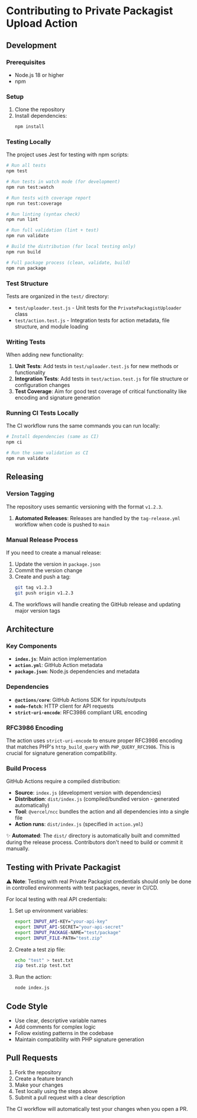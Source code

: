 # Contributing to Private Packagist Upload Action

## Development

### Prerequisites

- Node.js 18 or higher
- npm

### Setup

1. Clone the repository
2. Install dependencies:
   ```bash
   npm install
   ```

### Testing Locally

The project uses Jest for testing with npm scripts:

```bash
# Run all tests
npm test

# Run tests in watch mode (for development)
npm run test:watch

# Run tests with coverage report
npm run test:coverage

# Run linting (syntax check)
npm run lint

# Run full validation (lint + test)
npm run validate

# Build the distribution (for local testing only)
npm run build

# Full package process (clean, validate, build)
npm run package
```

### Test Structure

Tests are organized in the `test/` directory:

- `test/uploader.test.js` - Unit tests for the `PrivatePackagistUploader` class
- `test/action.test.js` - Integration tests for action metadata, file structure, and module loading

### Writing Tests

When adding new functionality:

1. **Unit Tests**: Add tests in `test/uploader.test.js` for new methods or functionality
2. **Integration Tests**: Add tests in `test/action.test.js` for file structure or configuration changes
3. **Test Coverage**: Aim for good test coverage of critical functionality like encoding and signature generation

### Running CI Tests Locally

The CI workflow runs the same commands you can run locally:

```bash
# Install dependencies (same as CI)
npm ci

# Run the same validation as CI
npm run validate
```

## Releasing

### Version Tagging

The repository uses semantic versioning with the format `v1.2.3`.

1. **Automated Releases**: Releases are handled by the `tag-release.yml` workflow when code is pushed to `main`

### Manual Release Process

If you need to create a manual release:

1. Update the version in `package.json`
2. Commit the version change
3. Create and push a tag:
   ```bash
   git tag v1.2.3
   git push origin v1.2.3
   ```
4. The workflows will handle creating the GitHub release and updating major version tags

## Architecture

### Key Components

- **`index.js`**: Main action implementation
- **`action.yml`**: GitHub Action metadata
- **`package.json`**: Node.js dependencies and metadata

### Dependencies

- **`@actions/core`**: GitHub Actions SDK for inputs/outputs
- **`node-fetch`**: HTTP client for API requests
- **`strict-uri-encode`**: RFC3986 compliant URL encoding

### RFC3986 Encoding

The action uses `strict-uri-encode` to ensure proper RFC3986 encoding that matches PHP's `http_build_query` with `PHP_QUERY_RFC3986`. This is crucial for signature generation compatibility.

### Build Process

GitHub Actions require a compiled distribution:

- **Source**: `index.js` (development version with dependencies)
- **Distribution**: `dist/index.js` (compiled/bundled version - generated automatically)
- **Tool**: `@vercel/ncc` bundles the action and all dependencies into a single file
- **Action runs**: `dist/index.js` (specified in `action.yml`)

✨ **Automated**: The `dist/` directory is automatically built and committed during the release process. Contributors don't need to build or commit it manually.

## Testing with Private Packagist

⚠️ **Note**: Testing with real Private Packagist credentials should only be done in controlled environments with test packages, never in CI/CD.

For local testing with real API credentials:

1. Set up environment variables:
   ```bash
   export INPUT_API-KEY="your-api-key"
   export INPUT_API-SECRET="your-api-secret"
   export INPUT_PACKAGE-NAME="test/package"
   export INPUT_FILE-PATH="test.zip"
   ```

2. Create a test zip file:
   ```bash
   echo "test" > test.txt
   zip test.zip test.txt
   ```

3. Run the action:
   ```bash
   node index.js
   ```

## Code Style

- Use clear, descriptive variable names
- Add comments for complex logic
- Follow existing patterns in the codebase
- Maintain compatibility with PHP signature generation

## Pull Requests

1. Fork the repository
2. Create a feature branch
3. Make your changes
4. Test locally using the steps above
5. Submit a pull request with a clear description

The CI workflow will automatically test your changes when you open a PR.
